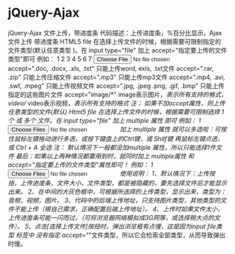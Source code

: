 # jQuery-Ajax
jQuery-Ajax 文件上传，带进度条
代码描述：上传进度条，%百分比显示，Ajax文件上传 带进度条
HTML5 file 在选择上传文件的时候，根据需要可限制指定的文件类型(默认任意类型 )。在 input type="file" 加上 accept="指定要上传的文件类型"即可
例如：
1
2
3
4
5
6
7
<input type="file" id="oFile" name="myFiles" accept=".doc, .docx, .xls, .txt" onchange="FileChangeFn(event)" />
accept=".doc, .docx, .xls, .txt" 只能上传word, exls, .txt文件
accept=".rar, .zip" 只能上传压缩文件
accept=".mp3" 只能上传mp3文件
accept=".mp4, .avi, .swf, .mpeg" 只能上传视频文件
accept=".jpg, .jpeg .png, .gif, .bmp" 只能上传指定的这些图片文件
accept="image/*" image表示图片，*表示所有支持的格式， video/* video表示视频，*表示所有支持的格式
注： 如果不加accept属性，则上传任意类型的文件(默认)
Html5 file 在选择上传文件的时候，根据需要可限制选择 1个 或 多个 文件。在 input type="file" 加上 multiple 属性 即可
例如：
1
<input type="file" id="oFile" name="myFiles" multiple onchange="FileChangeFn(event)" />
加上 multiple 属性 就可以多选啦：可按住鼠标左键拖动进行多选，或按下键盘上的Ctrl键，或 Shitf键 再鼠标左键点选，或 Ctrl + A 全选
注： 默认情况下一般都没加multiple 属性，所以只能选择1件文件
最后：如果以上两种情况都要用到时，就同时加上 multiple属性 和 accept="指定要上传的文件类型"属性即可！
例如：
1
<input type="file" id="oFile" name="myFiles" multiple accept=".jpg, .jpeg .png, .gif, .bmp" onchange="FileChangeFn(event)" />
使用说明：
1、默认情况下：上传按扭，上传进度条，文件大小，文件类型，都是被隐藏的，要先选择文件后才能显示出来。
2、在中间的大灰色框中，可根据所选择的上传类型，显示出来，类型为：音频，视频，图片。
3、代码中的后端上传地址，只支持图片类型，其他类型的文件不能上传（根自己需求，正确配置后端上传地址）。
4、上传时如果文件太小，上传进度条可能一闪而过，（可将浏览器网络模拟成3G网等，或选择稍大点的文件）。
5、点击[选择上传文件]按扭时，弹出浏览框有点慢，这是因为input file类型 标签中 没有指定 accept="*"文件类型，所以它会检索全部类型，从而导致弹出时慢。
